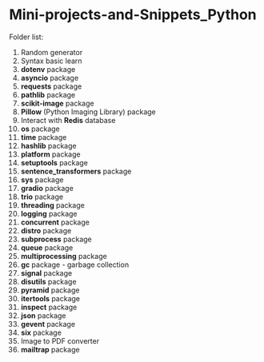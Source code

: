 # Mini-projects-and-Snippets_Python

Folder list:

1. Random generator
2. Syntax basic learn
3. **dotenv** package
4. **asyncio** package
5. **requests** package
6. **pathlib** package
7. **scikit-image** package
8. **Pillow** (Python Imaging Library) package
9. Interact with **Redis** database
10. **os** package
11. **time** package
12. **hashlib** package
13. **platform** package
14. **setuptools** package
15. **sentence_transformers** package
16. **sys** package
17. **gradio** package
18. **trio** package
19. **threading** package
20. **logging** package
21. **concurrent** package
22. **distro** package
23. **subprocess** package
24. **queue** package
25. **multiprocessing** package
26. **gc** package - garbage collection
27. **signal** package
28. **disutils** package
29. **pyramid** package
30. **itertools** package
31. **inspect** package
32. **json** package
33. **gevent** package
34. **six** package
35. Image to PDF converter
36. **mailtrap** package
